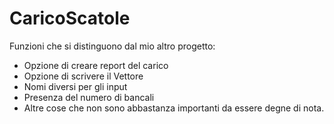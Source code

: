 # CaricoScatole
Funzioni che si distinguono dal mio altro progetto:
- Opzione di creare report del carico
- Opzione di scrivere il Vettore
- Nomi diversi per gli input
- Presenza del numero di bancali
- Altre cose che non sono abbastanza importanti da essere degne di nota.
